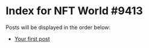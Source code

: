# Index for NFT World #9413
Posts will be displayed in the order below:

- [Your first post](./001-first.md)

